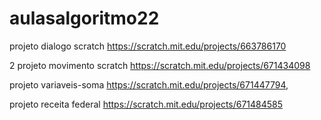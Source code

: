 # aulasalgoritmo22
projeto dialogo scratch https://scratch.mit.edu/projects/663786170


2 projeto movimento scratch https://scratch.mit.edu/projects/671434098


 projeto variaveis-soma https://scratch.mit.edu/projects/671447794,
 
 
projeto receita federal https://scratch.mit.edu/projects/671484585
